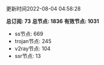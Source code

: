更新时间2022-08-04 04:58:28

**总订阅: 73**
**总节点: 1836**
**有效节点: 1031**
- ss节点: 669
- trojan节点: 245
- v2ray节点: 104
- ssr节点: 13
